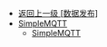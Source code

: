 - [返回上一级 [数据发布]](zh-CN/EdgeLinkStudio/工程管理/工程配置/数据发布/)
- [SimpleMQTT](zh-CN/EdgeLinkStudio/工程管理/工程配置/数据发布/SimpleMQTT/)
  - [SimpleMQTT](zh-CN/EdgeLinkStudio/工程管理/工程配置/数据发布/SimpleMQTT/SimpleMQTT.md)
